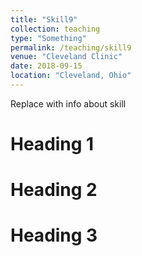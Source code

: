 ```yaml
---
title: "Skill9"
collection: teaching
type: "Something"
permalink: /teaching/skill9
venue: "Cleveland Clinic"
date: 2018-09-15
location: "Cleveland, Ohio"
---
```


Replace with info about skill

Heading 1
======

Heading 2
======

Heading 3
======
